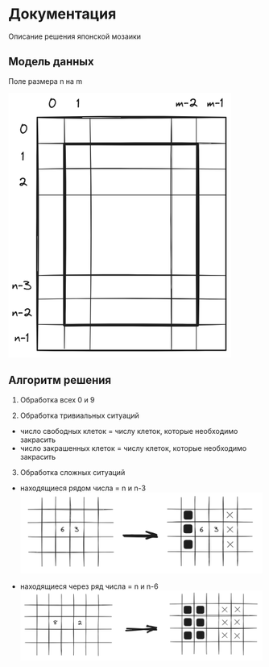 # Документация

Описание решения японской мозаики

## Модель данных

Поле размера n на m

![alt text](documentation/поле.png)

## Алгоритм решения

1. Обработка всех 0 и 9

2. Обработка тривиальных ситуаций

- число свободных клеток = числу клеток, которые необходимо закрасить
- число закрашенных клеток = числу клеток, которые необходимо закрасить

3. Обработка сложных ситуаций

- находящиеся рядом числа = n и n-3
![alt text](documentation/ситуация_1.png)

- находящиеся через ряд числа = n и n-6
![alt text](documentation/ситуация_2.png)
